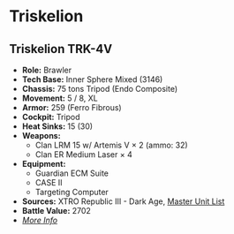 # Triskelion
## Triskelion TRK-4V
- **Role:** Brawler
- **Tech Base:** Inner Sphere Mixed (3146)
- **Chassis:** 75 tons Tripod (Endo Composite)
- **Movement:** 5 / 8, XL
- **Armor:** 259 (Ferro Fibrous)
- **Cockpit:** Tripod
- **Heat Sinks:** 15 (30)
- **Weapons:**
  - Clan LRM 15 w/ Artemis V × 2 (ammo: 32)
  - Clan ER Medium Laser × 4
- **Equipment:**
  - Guardian ECM Suite
  - CASE II
  - Targeting Computer
- **Sources:** XTRO Republic III - Dark Age, [Master Unit List](http://masterunitlist.info/Unit/Details/7384/triskelion-trk-4v)
- **Battle Value:** 2702
- [*More Info*](triskelion/triskelion_trk-4v.md)

